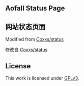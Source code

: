 ## Aofall Status Page

## 网站状态页面

Modified from [Coxxs/status](https://github.com/Coxxs/status/)

修改自 [Coxxs/status](https://github.com/Coxxs/status/)

## License

This work is licensed under [GPLv3](https://github.com/Coxxs/status/blob/master/LICENSE).

